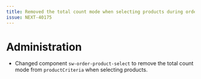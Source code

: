```yaml
---
title: Removed the total count mode when selecting products during order creation in the administration.
issue: NEXT-40175
---
```

# Administration
* Changed component `sw-order-product-select` to remove the total count mode from `productCriteria` when selecting products.
